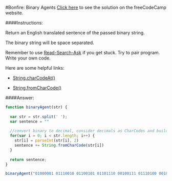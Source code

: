 #Bonfire: Binary Agents
<a href="http://freecodecamp.com/challenges/Bonfire:%20Binary%20Agents?solution=function%20binaryAgent(str)%20%7B%0A%20%20%0A%20%20var%20str%20%3D%20str.split(%27%20%27)%3B%0A%20%20var%20sentence%20%3D%20%22%22%0A%20%20%0A%20%20%2F%2Fconvert%20binary%20to%20decimal%2C%20consider%20decimals%20as%20CharCodes%20and%20build%20the%20sentence%0A%20%20for(var%20i%20%3D%200%3B%20i%20%3C%20str.length%3B%20i%2B%2B)%20%7B%0A%20%20%20%20str%5Bi%5D%20%3D%20parseInt(str%5Bi%5D%2C%202)%0A%20%20%20%20sentence%20%2B%3D%20String.fromCharCode(str%5Bi%5D)%0A%20%20%7D%0A%20%20%0A%20%20return%20sentence%3B%0A%7D%0A%0AbinaryAgent(%2201000001%2001110010%2001100101%2001101110%2000100111%2001110100%2000100000%2001100010%2001101111%2001101110%2001100110%2001101001%2001110010%2001100101%2001110011%2000100000%2001100110%2001110101%2001101110%2000100001%2000111111%22)%3B%0A" target="_blank">Click here</a> to see the solution on the freeCodeCamp website.


####Instructions:
<p class="wrappable negative-10">Return an English translated sentence of the passed binary string.</p><p class="wrappable negative-10">The binary string will be space separated.</p><p class="wrappable negative-10">Remember to use <a href="//github.com/FreeCodeCamp/freecodecamp/wiki/How-to-get-help-when-you-get-stuck" target="_blank">Read-Search-Ask</a> if you get stuck. Try to pair program. Write your own code.</p><div class="negative-30-bottom"><div id="MDN-links"><p class="negative-10">Here are some helpful links:</p><div class="negative-10"><ul><li><a href="https://developer.mozilla.org/en-US/docs/Web/JavaScript/Reference/Global_Objects/String/charCodeAt" target="_blank">String.charCodeAt()</a></li></ul></div><div class="negative-10"><ul><li><a href="https://developer.mozilla.org/en-US/docs/Web/JavaScript/Reference/Global_Objects/String/fromCharCode" target="_blank">String.fromCharCode()</a></li></ul></div></div></div>


####Answer:
```javascript
function binaryAgent(str) {
  
  var str = str.split(' ');
  var sentence = ""
  
  //convert binary to decimal, consider decimals as CharCodes and build the sentence
  for(var i = 0; i < str.length; i++) {
    str[i] = parseInt(str[i], 2)
    sentence += String.fromCharCode(str[i])
  }
  
  return sentence;
}

binaryAgent("01000001 01110010 01100101 01101110 00100111 01110100 00100000 01100010 01101111 01101110 01100110 01101001 01110010 01100101 01110011 00100000 01100110 01110101 01101110 00100001 00111111");

```